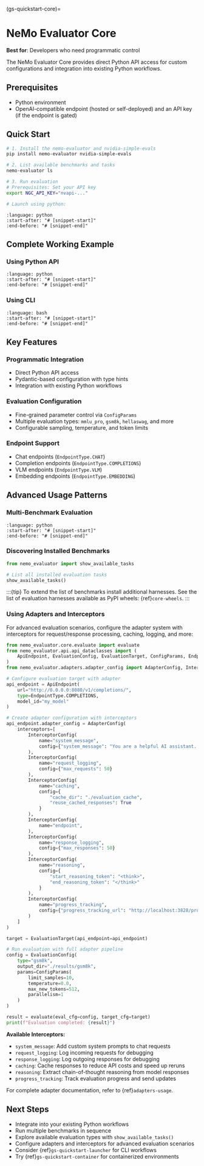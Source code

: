(gs-quickstart-core)=
# NeMo Evaluator Core

**Best for**: Developers who need programmatic control

The NeMo Evaluator Core provides direct Python API access for custom configurations and integration into existing Python workflows.

## Prerequisites

- Python environment
- OpenAI-compatible endpoint (hosted or self-deployed) and an API key (if the endpoint is gated)

## Quick Start

```bash
# 1. Install the nemo-evaluator and nvidia-simple-evals
pip install nemo-evaluator nvidia-simple-evals

# 2. List available benchmarks and tasks
nemo-evaluator ls

# 3. Run evaluation
# Prerequisites: Set your API key
export NGC_API_KEY="nvapi-..."

# Launch using python:
```

```{literalinclude} ../_snippets/core_basic.py
:language: python
:start-after: "# [snippet-start]"
:end-before: "# [snippet-end]"
```

## Complete Working Example

### Using Python API

```{literalinclude} ../_snippets/core_full_example.py
:language: python
:start-after: "# [snippet-start]"
:end-before: "# [snippet-end]"
```

### Using CLI

```{literalinclude} ../_snippets/core_full_cli.sh
:language: bash
:start-after: "# [snippet-start]"
:end-before: "# [snippet-end]"
```

## Key Features

### Programmatic Integration

- Direct Python API access
- Pydantic-based configuration with type hints
- Integration with existing Python workflows

### Evaluation Configuration

- Fine-grained parameter control via `ConfigParams`
- Multiple evaluation types: `mmlu_pro`, `gsm8k`, `hellaswag`, and more
- Configurable sampling, temperature, and token limits

### Endpoint Support

- Chat endpoints (`EndpointType.CHAT`)
- Completion endpoints (`EndpointType.COMPLETIONS`)
- VLM endpoints (`EndpointType.VLM`)
- Embedding endpoints (`EndpointType.EMBEDDING`)

## Advanced Usage Patterns

### Multi-Benchmark Evaluation

```{literalinclude} ../_snippets/core_multi_benchmark.py
:language: python
:start-after: "# [snippet-start]"
:end-before: "# [snippet-end]"
```

### Discovering Installed Benchmarks

```python
from nemo_evaluator import show_available_tasks

# List all installed evaluation tasks
show_available_tasks()
```

:::{tip}
To extend the list of benchmarks install additional harnesses. See the list of evaluation harnesses available as PyPI wheels: {ref}`core-wheels`.
:::

### Using Adapters and Interceptors

For advanced evaluation scenarios, configure the adapter system with interceptors for request/response processing, caching, logging, and more:

```python
from nemo_evaluator.core.evaluate import evaluate
from nemo_evaluator.api.api_dataclasses import (
    ApiEndpoint, EvaluationConfig, EvaluationTarget, ConfigParams, EndpointType
)
from nemo_evaluator.adapters.adapter_config import AdapterConfig, InterceptorConfig

# Configure evaluation target with adapter
api_endpoint = ApiEndpoint(
    url="http://0.0.0.0:8080/v1/completions/",
    type=EndpointType.COMPLETIONS,
    model_id="my_model"
)

# Create adapter configuration with interceptors
api_endpoint.adapter_config = AdapterConfig(
    interceptors=[
        InterceptorConfig(
            name="system_message",
            config={"system_message": "You are a helpful AI assistant. Think step by step."}
        ),
        InterceptorConfig(
            name="request_logging",
            config={"max_requests": 50}
        ),
        InterceptorConfig(
            name="caching",
            config={
                "cache_dir": "./evaluation_cache",
                "reuse_cached_responses": True
            }
        ),
        InterceptorConfig(
            name="endpoint",
        ),
        InterceptorConfig(
            name="response_logging",
            config={"max_responses": 50}
        ),
        InterceptorConfig(
            name="reasoning",
            config={
                "start_reasoning_token": "<think>",
                "end_reasoning_token": "</think>"
            }
        ),
        InterceptorConfig(
            name="progress_tracking",
            config={"progress_tracking_url": "http://localhost:3828/progress"}
        )
    ]
)

target = EvaluationTarget(api_endpoint=api_endpoint)

# Run evaluation with full adapter pipeline
config = EvaluationConfig(
    type="gsm8k",
    output_dir="./results/gsm8k",
    params=ConfigParams(
        limit_samples=10,
        temperature=0.0,
        max_new_tokens=512,
        parallelism=1
    )
)

result = evaluate(eval_cfg=config, target_cfg=target)
print(f"Evaluation completed: {result}")
```

**Available Interceptors:**

- `system_message`: Add custom system prompts to chat requests
- `request_logging`: Log incoming requests for debugging
- `response_logging`: Log outgoing responses for debugging
- `caching`: Cache responses to reduce API costs and speed up reruns
- `reasoning`: Extract chain-of-thought reasoning from model responses
- `progress_tracking`: Track evaluation progress and send updates

For complete adapter documentation, refer to {ref}`adapters-usage`.

## Next Steps

- Integrate into your existing Python workflows
- Run multiple benchmarks in sequence
- Explore available evaluation types with `show_available_tasks()`
- Configure adapters and interceptors for advanced evaluation scenarios
- Consider {ref}`gs-quickstart-launcher` for CLI workflows
- Try {ref}`gs-quickstart-container` for containerized environments
